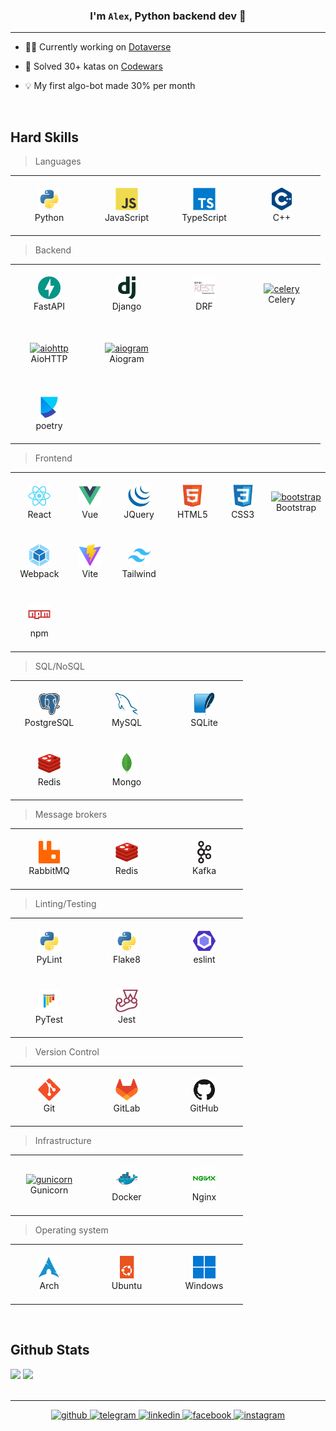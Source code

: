 ### <div align="center">I'm `Alex`, Python backend dev 🐍</div>
---
- 👨‍💻 Currently working on [Dotaverse](https://github.com/Segfaul/dotaverse)   

- 📑 Solved 30+ katas on [Codewars](https://www.codewars.com/users/Featrz)

- 💡 My first algo-bot made 30% per month

<br/>

## <div id="segfaul-stack">Hard Skills</div>

> Languages

<table width='100%'>
  <tr>
    <td align="center" width="110" height="90">
      <a href="#segfaul-stack">
        <img src="https://raw.githubusercontent.com/devicons/devicon/6910f0503efdd315c8f9b858234310c06e04d9c0/icons/python/python-original.svg" width="36" height="36" alt="python" />
      </a>
      <br>Python
    </td>
    <td align="center" width="110" height="90">
      <a href="#segfaul-stack">
        <img src="https://raw.githubusercontent.com/devicons/devicon/1119b9f84c0290e0f0b38982099a2bd027a48bf1/icons/javascript/javascript-original.svg" width="36" height="36" alt="javascript" />
      </a>
      <br>JavaScript
    </td>
    <td align="center" width="110" height="90">
      <a href="#segfaul-stack">
        <img src="https://raw.githubusercontent.com/devicons/devicon/1119b9f84c0290e0f0b38982099a2bd027a48bf1/icons/typescript/typescript-original.svg" width="36" height="36" alt="typescript" />
      </a>
      <br>TypeScript
    </td>
    <td align="center" width="110" height="90">
      <a href="#segfaul-stack">
        <img src="https://raw.githubusercontent.com/devicons/devicon/6910f0503efdd315c8f9b858234310c06e04d9c0/icons/cplusplus/cplusplus-plain.svg" width="36" height="36" alt="cplusplus" />
      </a>
      <br>C++
    </td>
  </tr> 
</table>

> Backend

<table width='100%'>
  <tr>
    <td align="center" width="110" height="90">
      <a href="#segfaul-stack">
        <img src="https://raw.githubusercontent.com/devicons/devicon/6910f0503efdd315c8f9b858234310c06e04d9c0/icons/fastapi/fastapi-original.svg" width="36" height="36" alt="fastapi" />
      </a>
      <br>FastAPI
    </td>
    <td align="center" width="110" height="90">
      <a href="#segfaul-stack">
        <img src="https://raw.githubusercontent.com/devicons/devicon/6910f0503efdd315c8f9b858234310c06e04d9c0/icons/django/django-plain.svg" width="36" height="36" alt="django" />
      </a>
      <br>Django
    </td>
    <td align="center" width="110" height="90">
      <a href="#segfaul-stack">
        <img src="https://raw.githubusercontent.com/devicons/devicon/6910f0503efdd315c8f9b858234310c06e04d9c0/icons/djangorest/djangorest-original-wordmark.svg" width="36" height="36" alt="djangorestframework" />
      </a>
      <br>DRF
    </td>
    <td align="center" width="110" height="90">
      <a href="#segfaul-stack">
        <img src="https://docs.celeryq.dev/en/stable/_static/celery_512.png" width="36" height="36" alt="celery" />
      </a>
      <br>Celery
    </td>
  </tr>
  <tr>
    <td align="center" width="110" height="90">
      <a href="#segfaul-stack">
        <img src="https://www.svgrepo.com/show/329878/aiohttp.svg" width="36" height="36" alt="aiohttp" />
      </a>
      <br>AioHTTP
    </td>
    <td align="center" width="110" height="90">
      <a href="#segfaul-stack">
        <img src="https://raw.githubusercontent.com/matomo-org/matomo-icons/01c334c8c2f6c4c9a6b011d89caa6fc3d444dedc/src/socials/web.telegram.org.svg" width="36" height="36" alt="aiogram" />
      </a>
      <br>Aiogram
    </td>
  </tr>
  <tr>
    <td align="center" width="110" height="90">
      <a href="#segfaul-stack">
        <img src="https://raw.githubusercontent.com/devicons/devicon/6910f0503efdd315c8f9b858234310c06e04d9c0/icons/poetry/poetry-original.svg" width="36" height="36" alt="poetry" />
      </a>
      <br>poetry
    </td>
  </tr>
</table>

> Frontend

<table width='100%'>
  <tr>
    <td align="center" width="110" height="90">
      <a href="#segfaul-stack">
        <img src="https://raw.githubusercontent.com/devicons/devicon/6910f0503efdd315c8f9b858234310c06e04d9c0/icons/react/react-original.svg" width="36" height="36" alt="react" />
      </a>
      <br>React
    </td>
    <td align="center" width="110" height="90">
      <a href="#segfaul-stack">
        <img src="https://raw.githubusercontent.com/devicons/devicon/6910f0503efdd315c8f9b858234310c06e04d9c0/icons/vuejs/vuejs-original.svg" width="36" height="36" alt="vuejs" />
      </a>
      <br>Vue
    </td>
    <td align="center" width="110" height="90">
      <a href="#segfaul-stack">
        <img src="https://raw.githubusercontent.com/devicons/devicon/6910f0503efdd315c8f9b858234310c06e04d9c0/icons/jquery/jquery-original.svg" width="36" height="36" alt="jquery" />
      </a>
      <br>JQuery
    </td>
    <td align="center" width="110" height="90">
      <a href="#segfaul-stack">
        <img src="https://raw.githubusercontent.com/devicons/devicon/6910f0503efdd315c8f9b858234310c06e04d9c0/icons/html5/html5-original.svg" width="36" height="36" alt="html5" />
      </a>
      <br>HTML5
    </td>
    <td align="center" width="110" height="90">
      <a href="#segfaul-stack">
        <img src="https://raw.githubusercontent.com/devicons/devicon/6910f0503efdd315c8f9b858234310c06e04d9c0/icons/css3/css3-original.svg" width="36" height="36" alt="css3" />
      </a>
      <br>CSS3
    </td>
    <td align="center" width="110" height="90">
      <a href="#segfaul-stack">
        <img src="https://user-images.githubusercontent.com/25181517/183898054-b3d693d4-dafb-4808-a509-bab54cf5de34.png" width="36" height="36" alt="bootstrap" />
      </a>
      <br>Bootstrap
    </td>
  </tr>
  <tr>
    <td align="center" width="110" height="90">
      <a href="#segfaul-stack">
        <img src="https://raw.githubusercontent.com/devicons/devicon/6910f0503efdd315c8f9b858234310c06e04d9c0/icons/webpack/webpack-original.svg" width="36" height="36" alt="webpack" />
      </a>
      <br>Webpack
    </td>
    <td align="center" width="110" height="90">
      <a href="#segfaul-stack">
        <img src="https://raw.githubusercontent.com/devicons/devicon/6910f0503efdd315c8f9b858234310c06e04d9c0/icons/vitejs/vitejs-original.svg" width="36" height="36" alt="vite" />
      </a>
      <br>Vite
    </td>
    <td align="center" width="110" height="90">
      <a href="#segfaul-stack">
        <img src="https://raw.githubusercontent.com/devicons/devicon/6910f0503efdd315c8f9b858234310c06e04d9c0/icons/tailwindcss/tailwindcss-original.svg" width="36" height="36" alt="tailwind" />
      </a>
      <br>Tailwind
    </td>
  </tr>
  <tr>
    <td align="center" width="110" height="90">
      <a href="#segfaul-stack">
        <img src="https://raw.githubusercontent.com/devicons/devicon/6910f0503efdd315c8f9b858234310c06e04d9c0/icons/npm/npm-original-wordmark.svg" width="36" height="36" alt="npm" />
      </a>
      <br>npm
    </td>
  </tr>
</table>

> SQL/NoSQL

<table width='100%'>
  <tr>
    <td align="center" width="110" height="90">
      <a href="#segfaul-stack">
        <img src="https://raw.githubusercontent.com/devicons/devicon/6910f0503efdd315c8f9b858234310c06e04d9c0/icons/postgresql/postgresql-original.svg" width="36" height="36" alt="postgresql" />
      </a>
      <br>PostgreSQL
    </td>
    <td align="center" width="110" height="90">
      <a href="#segfaul-stack">
        <img src="https://raw.githubusercontent.com/devicons/devicon/6910f0503efdd315c8f9b858234310c06e04d9c0/icons/mysql/mysql-original.svg" width="36" height="36" alt="mysql" />
      </a>
      <br>MySQL
    </td>
    <td align="center" width="110" height="90">
      <a href="#segfaul-stack">
        <img src="https://raw.githubusercontent.com/devicons/devicon/6910f0503efdd315c8f9b858234310c06e04d9c0/icons/sqlite/sqlite-original.svg" width="36" height="36" alt="sqlite" />
      </a>
      <br>SQLite
    </td>
  </tr>
  <tr>
    <td align="center" width="110" height="90">
      <a href="#segfaul-stack">
        <img src="https://raw.githubusercontent.com/devicons/devicon/6910f0503efdd315c8f9b858234310c06e04d9c0/icons/redis/redis-original.svg" width="36" height="36" alt="redis" />
      </a>
      <br>Redis
    </td>
    <td align="center" width="110" height="90">
      <a href="#segfaul-stack">
        <img src="https://raw.githubusercontent.com/devicons/devicon/6910f0503efdd315c8f9b858234310c06e04d9c0/icons/mongodb/mongodb-original.svg" width="36" height="36" alt="mongodb" />
      </a>
      <br>Mongo
    </td>
  </tr>
</table>

> Message brokers

<table width='100%'>
  <tr>
    <td align="center" width="110" height="90">
      <a href="#segfaul-stack">
        <img src="https://raw.githubusercontent.com/devicons/devicon/6910f0503efdd315c8f9b858234310c06e04d9c0/icons/rabbitmq/rabbitmq-original.svg" width="36" height="36" alt="rabbitmq" />
      </a>
      <br>RabbitMQ
    </td>
    <td align="center" width="110" height="90">
      <a href="#segfaul-stack">
        <img src="https://raw.githubusercontent.com/devicons/devicon/6910f0503efdd315c8f9b858234310c06e04d9c0/icons/redis/redis-original.svg" width="36" height="36" alt="redis" />
      </a>
      <br>Redis
    </td>
    <td align="center" width="110" height="90">
      <a href="#segfaul-stack">
        <img src="https://raw.githubusercontent.com/devicons/devicon/6910f0503efdd315c8f9b858234310c06e04d9c0/icons/apachekafka/apachekafka-original.svg" width="36" height="36" alt="kafka" />
      </a>
      <br>Kafka
    </td>
  </tr>
</table>

> Linting/Testing

<table width='100%'>
  <tr>
    <td align="center" width="110" height="90">
      <a href="#segfaul-stack">
        <img src="https://raw.githubusercontent.com/devicons/devicon/6910f0503efdd315c8f9b858234310c06e04d9c0/icons/python/python-original.svg" width="36" height="36" alt="pylint" />
      </a>
      <br>PyLint
    </td>
    <td align="center" width="110" height="90">
      <a href="#segfaul-stack">
        <img src="https://raw.githubusercontent.com/devicons/devicon/6910f0503efdd315c8f9b858234310c06e04d9c0/icons/python/python-original.svg" width="36" height="36" alt="flake8" />
      </a>
      <br>Flake8
    </td>
    <td align="center" width="110" height="90">
      <a href="#segfaul-stack">
        <img src="https://raw.githubusercontent.com/devicons/devicon/6910f0503efdd315c8f9b858234310c06e04d9c0/icons/eslint/eslint-original.svg" width="36" height="36" alt="eslint" />
      </a>
      <br>eslint
    </td>
  </tr>
  <tr>
    <td align="center" width="110" height="90">
      <a href="#segfaul-stack">
        <img src="https://raw.githubusercontent.com/devicons/devicon/6910f0503efdd315c8f9b858234310c06e04d9c0/icons/pytest/pytest-original.svg" width="36" height="36" alt="pytest" />
      </a>
      <br>PyTest
    </td>
    <td align="center" width="110" height="90">
      <a href="#segfaul-stack">
        <img src="https://raw.githubusercontent.com/devicons/devicon/6910f0503efdd315c8f9b858234310c06e04d9c0/icons/jest/jest-plain.svg" width="36" height="36" alt="jest" />
      </a>
      <br>Jest
    </td>
  </tr>
</table>

> Version Control

<table width='100%'>
  <tr>
    <td align="center" width="110" height="90">
      <a href="#segfaul-stack">
        <img src="https://raw.githubusercontent.com/devicons/devicon/6910f0503efdd315c8f9b858234310c06e04d9c0/icons/git/git-original.svg" width="36" height="36" alt="git" />
      </a>
      <br>Git
    </td>
    <td align="center" width="110" height="90">
      <a href="#segfaul-stack">
        <img src="https://raw.githubusercontent.com/devicons/devicon/6910f0503efdd315c8f9b858234310c06e04d9c0/icons/gitlab/gitlab-original.svg" width="36" height="36" alt="gitlab" />
      </a>
      <br>GitLab
    </td>
    <td align="center" width="110" height="90">
      <a href="#segfaul-stack">
        <img src="https://raw.githubusercontent.com/devicons/devicon/6910f0503efdd315c8f9b858234310c06e04d9c0/icons/github/github-original.svg" width="36" height="36" alt="github" />
      </a>
      <br>GitHub
    </td>
  </tr>
</table>

> Infrastructure

<table width='100%'>
  <tr>
    <td align="center" width="110" height="90">
      <a href="#segfaul-stack">
        <img src="https://www.svgrepo.com/show/353846/gunicorn.svg" width="36" height="36" alt="gunicorn" />
      </a>
      <br>Gunicorn
    </td>
    <td align="center" width="110" height="90">
      <a href="#segfaul-stack">
        <img src="https://raw.githubusercontent.com/devicons/devicon/6910f0503efdd315c8f9b858234310c06e04d9c0/icons/docker/docker-original.svg" width="36" height="36" alt="docker" />
      </a>
      <br>Docker
    </td>
    <td align="center" width="110" height="90">
      <a href="#segfaul-stack">
        <img src="https://raw.githubusercontent.com/devicons/devicon/6910f0503efdd315c8f9b858234310c06e04d9c0/icons/nginx/nginx-original.svg" width="36" height="36" alt="nginx" />
      </a>
      <br>Nginx
    </td>
  </tr>
</table>

> Operating system

<table width='100%'>
  <tr>
    <td align="center" width="110" height="90">
      <a href="#segfaul-stack">
        <img src="https://raw.githubusercontent.com/devicons/devicon/6910f0503efdd315c8f9b858234310c06e04d9c0/icons/archlinux/archlinux-original.svg" width="36" height="36" alt="archlinux" />
      </a>
      <br>Arch
    </td>
    <td align="center" width="110" height="90">
      <a href="#segfaul-stack">
        <img src="https://raw.githubusercontent.com/devicons/devicon/6910f0503efdd315c8f9b858234310c06e04d9c0/icons/ubuntu/ubuntu-original.svg" width="36" height="36" alt="ubuntu" />
      </a>
      <br>Ubuntu
    </td>
    <td align="center" width="110" height="90">
      <a href="#segfaul-stack">
        <img src="https://raw.githubusercontent.com/devicons/devicon/6910f0503efdd315c8f9b858234310c06e04d9c0/icons/windows11/windows11-original.svg" width="36" height="36" alt="windows" />
      </a>
      <br>Windows
    </td>
  </tr>
</table>

<br/>  

## Github Stats
<div align=left>
  <img height=200 src="https://github-readme-stats.vercel.app/api?username=segfaul&show_icons=true&theme=noctis_minimus&disable_animations=true&rank_icon=github&hide_border=true"/>
  <img height=200 src="https://github-readme-stats.vercel.app/api/top-langs/?username=segfaul&layout=donut&custom_title=Top%20Languages%20by%20Repo&hide_border=true&disable_animations=true&theme=noctis_minimus"/>
</div>
<br/>

___
<div align="center">
<a href="https://github.com/segfaul" target="_blank">
<img src=https://img.shields.io/badge/github-%2324292e.svg?&style=for-the-badge&logo=github&logoColor=white alt=github style="margin-bottom: 5px;" />
</a>
<a href="https://t.me/percoit" target="_blank">
<img src=https://img.shields.io/badge/-telegram-blue?&style=for-the-badge&logo=telegram&logoColor=white alt=telegram style="margin-bottom: 5px;" />
</a>
<a href="https://linkedin.com/in/" target="_blank">
<img src=https://img.shields.io/badge/linkedin-%231E77B5.svg?&style=for-the-badge&logo=linkedin&logoColor=white alt=linkedin style="margin-bottom: 5px;" />
</a>

<a href="https://www.codewars.com/users/Featrz" target="_blank">
<img src=https://img.shields.io/badge/-codewars-red?&style=for-the-badge&logo=codewars&logoColor=white alt=facebook style="margin-bottom: 5px;" />
</a>
<a href="https://leetcode.com/Segfaul/" target="_blank">
<img src=https://img.shields.io/badge/-leetcode-grey?&style=for-the-badge&logo=leetcode&logoColor=white alt=instagram style="margin-bottom: 5px;" />
</a>  
</div>  
<br/>

